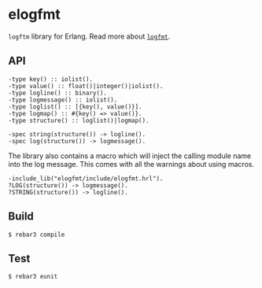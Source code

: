 # elogfmt

`logftm` library for Erlang. Read more about [`logfmt`](https://brandur.org/logfmt).

## API

```
-type key() :: iolist().
-type value() :: float()|integer()|iolist().
-type logline() :: binary().
-type logmessage() :: iolist().
-type loglist() :: [{key(), value()}].
-type logmap() :: #{key() => value()}.
-type structure() :: loglist()|logmap().

-spec string(structure()) -> logline().
-spec log(structure()) -> logmessage().
```

The library also contains a macro which will inject the calling module name into
the log message. This comes with all the warnings about using macros.

```
-include_lib("elogfmt/include/elogfmt.hrl").
?LOG(structure()) -> logmessage().
?STRING(structure()) -> logline().
```

## Build

```
$ rebar3 compile
```

## Test

```
$ rebar3 eunit
```